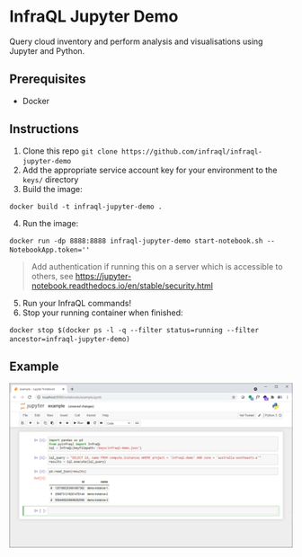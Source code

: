 # InfraQL Jupyter Demo

Query cloud inventory and perform analysis and visualisations using Jupyter and Python.

## Prerequisites

- Docker

## Instructions

1. Clone this repo `git clone https://github.com/infraql/infraql-jupyter-demo`
2. Add the appropriate service account key for your environment to the `keys/` directory 
3. Build the image:
```shell
docker build -t infraql-jupyter-demo .
```
4. Run the image:
```shell
docker run -dp 8888:8888 infraql-jupyter-demo start-notebook.sh --NotebookApp.token=''
```
> Add authentication if running this on a server which is accessible to others, see https://jupyter-notebook.readthedocs.io/en/stable/security.html
5. Run your InfraQL commands!
6. Stop your running container when finished:
```shell
docker stop $(docker ps -l -q --filter status=running --filter ancestor=infraql-jupyter-demo)
```

## Example

![Example Notebook](images/example-notebook.png)